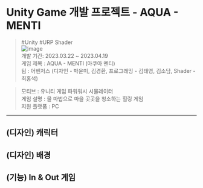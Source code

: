# Unity Game 개발 프로젝트 - AQUA - MENTI

> #Unity #URP Shader<br/>
> ![image](https://user-images.githubusercontent.com/100888879/232937843-4fe326fd-7d98-4f1e-a3b9-870983b112d3.png)<br/>
> 개발 기간: 2023.03.22 ~ 2023.04.19<br/>
> 게임 제목 : AQUA - MENTI (아쿠아 멘티)<br/>
> 팀 : 어벤저스 (디자인 - 박윤미, 김경환, 프로그래밍 - 김태영, 김소담, Shader - 최홍석)<br/>

> 모티브 : 유니티 게임 파워워시 시뮬레이터<br/>
> 게임 설명 : 물 마법으로 마을 곳곳을 청소하는 힐링 게임<br/>
> 지원 플랫폼 : PC<br/>
----------------------------------------
## (디자인) 캐릭터


## (디자인) 배경

## (기능) In & Out 게임
